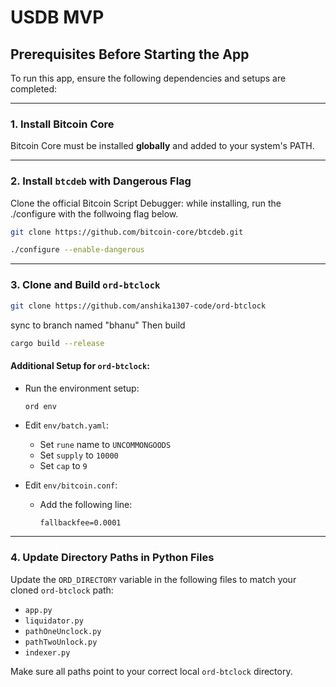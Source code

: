 # USDB MVP

## Prerequisites Before Starting the App

To run this app, ensure the following dependencies and setups are completed:

---

### 1. Install Bitcoin Core

Bitcoin Core must be installed **globally** and added to your system's PATH.

---

### 2. Install `btcdeb` with Dangerous Flag

Clone the official Bitcoin Script Debugger:
while installing, run the ./configure with the follwoing flag below.

```bash
git clone https://github.com/bitcoin-core/btcdeb.git

./configure --enable-dangerous

```

---

### 3. Clone and Build `ord-btclock`

```bash
git clone https://github.com/anshika1307-code/ord-btclock
```
sync to branch named "bhanu" 
Then build 
``` bash
cargo build --release
```

#### Additional Setup for `ord-btclock`:

- Run the environment setup:
  
  ```bash
  ord env
  ```

- Edit `env/batch.yaml`:
  - Set `rune` name to `UNCOMMONGOODS`
  - Set `supply` to `10000`
  - Set `cap` to `9`

- Edit `env/bitcoin.conf`:
  - Add the following line:

    ```
    fallbackfee=0.0001
    ```

---

### 4. Update Directory Paths in Python Files

Update the `ORD_DIRECTORY` variable in the following files to match your cloned `ord-btclock` path:

- `app.py`
- `liquidator.py`
- `pathOneUnclock.py`
- `pathTwoUnlock.py`
- `indexer.py`

Make sure all paths point to your correct local `ord-btclock` directory.